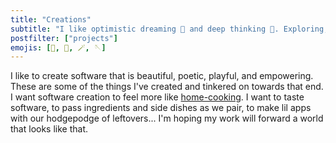 ```yaml
---
title: "Creations"
subtitle: "I like optimistic dreaming 💭 and deep thinking 🤔. Exploring, learning, and laughing through life. 🔍📚🤭"
postfilter: ["projects"]
emojis: [🎨, 🥘, 🪄, 🪡]
---
```


I like to create software that is beautiful, poetic, playful, and empowering. These are some of the things I've created and tinkered on towards that end. I want software creation to feel more like [home-cooking](https://www.robinsloan.com/notes/home-cooked-app/). I want to taste software, to pass ingredients and side dishes as we pair, to make lil apps with our hodgepodge of leftovers... I'm hoping my work will forward a world that looks like that.
